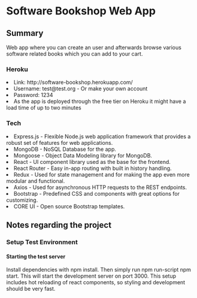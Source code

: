 <h1>Software Bookshop Web App</h1>
<h2>Summary</h2>
Web app where you can create an user and afterwards browse various software related books which you can add to your cart.
<h3>Heroku</h3>
<ui>
<li>Link: <link> http://software-bookshop.herokuapp.com/</link> </li>
<li>Username: test@test.org - Or make your own account </li>
<li>Password: 1234 </li>
<li>As the app is deployed through the free tier on Heroku it might have a load time of up to two minutes</li>
</ui>
<h3> Tech </h3>
<ui>
<li> Express.js - Flexible Node.js web application framework that provides a robust set of features for web applications.</li>
<li> MongoDB - NoSQL Database for the app. </li>
<li> Mongoose - Object Data Modeling library for MongoDB. </li>
<li> React - UI component library used as the base for the frontend. </li>
<li> React Router - Easy in-app routing with built in history handling. </li>
<li> Redux - Used for state management and for making the app even more modular and functional. </li>
<li> Axios - Used for asynchronous HTTP requests to the REST endpoints. </li>
<li> Bootstrap - Predefined CSS and components with great options for customizing. </li>
<li> CORE UI - Open source Bootstrap templates. </li>
</ui>
<h2>Notes regarding the project</h2>
<h3>Setup Test Environment</h3>
<h4> Starting the test server</h4>

Install dependencies with npm install. Then simply run npm run-script npm start. This will start the development server on port 3000. This setup includes hot reloading of react components, so styling and development should be very fast.